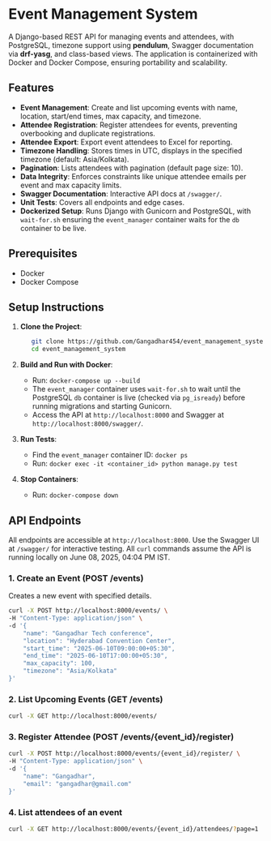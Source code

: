# Event Management System

A Django-based REST API for managing events and attendees, with PostgreSQL, timezone support using **pendulum**, Swagger documentation via **drf-yasg**, and class-based views. The application is containerized with Docker and Docker Compose, ensuring portability and scalability.

## Features
- **Event Management**: Create and list upcoming events with name, location, start/end times, max capacity, and timezone.
- **Attendee Registration**: Register attendees for events, preventing overbooking and duplicate registrations.
- **Attendee Export**: Export event attendees to Excel for reporting.
- **Timezone Handling**: Stores times in UTC, displays in the specified timezone (default: Asia/Kolkata).
- **Pagination**: Lists attendees with pagination (default page size: 10).
- **Data Integrity**: Enforces constraints like unique attendee emails per event and max capacity limits.
- **Swagger Documentation**: Interactive API docs at `/swagger/`.
- **Unit Tests**: Covers all endpoints and edge cases.
- **Dockerized Setup**: Runs Django with Gunicorn and PostgreSQL, with `wait-for.sh` ensuring the `event_manager` container waits for the `db` container to be live.

## Prerequisites
- Docker
- Docker Compose

## Setup Instructions
1. **Clone the Project**:
   ```bash
      git clone https://github.com/Gangadhar454/event_management_system.git   
      cd event_management_system
   ```
2. **Build and Run with Docker**:
   - Run: `docker-compose up --build`
   - The `event_manager` container uses `wait-for.sh` to wait until the PostgreSQL `db` container is live (checked via `pg_isready`) before running migrations and starting Gunicorn.
   - Access the API at `http://localhost:8000` and Swagger at `http://localhost:8000/swagger/`.

3. **Run Tests**:
   - Find the `event_manager` container ID: `docker ps`
   - Run: `docker exec -it <container_id> python manage.py test`

4. **Stop Containers**:
   - Run: `docker-compose down`

## API Endpoints
All endpoints are accessible at `http://localhost:8000`. Use the Swagger UI at `/swagger/` for interactive testing. All `curl` commands assume the API is running locally on June 08, 2025, 04:04 PM IST.

### 1. Create an Event (POST /events)
Creates a new event with specified details.
```bash
curl -X POST http://localhost:8000/events/ \
-H "Content-Type: application/json" \
-d '{
    "name": "Gangadhar Tech conference",
    "location": "Hyderabad Convention Center",
    "start_time": "2025-06-10T09:00:00+05:30",
    "end_time": "2025-06-10T17:00:00+05:30",
    "max_capacity": 100,
    "timezone": "Asia/Kolkata"
}'
```
### 2. List Upcoming Events (GET /events)
```bash
curl -X GET http://localhost:8000/events/
```

### 3. Register Attendee (POST /events/{event_id}/register)
```bash
curl -X POST http://localhost:8000/events/{event_id}/register/ \
-H "Content-Type: application/json" \
-d '{
    "name": "Gangadhar",
    "email": "gangadhar@gmail.com"
}'
```

### 4. List attendees of an event
```bash
curl -X GET http://localhost:8000/events/{event_id}/attendees/?page=1
```
